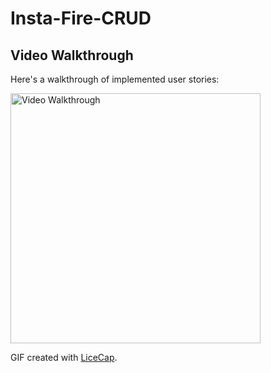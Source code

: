 # Insta-Fire-CRUD


## Video Walkthrough

Here's a walkthrough of implemented user stories:

<img src = "https://j.gifs.com/08BKYL.gif" title="Video Walkthrough" width="400" alt="Video Walkthrough" />

GIF created with [LiceCap](http://www.cockos.com/licecap/).
